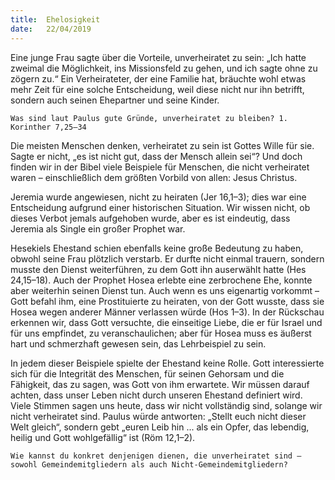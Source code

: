 ```yaml
---
title:  Ehelosigkeit
date:   22/04/2019
---
```


Eine junge Frau sagte über die Vorteile, unverheiratet zu sein: „Ich hatte zweimal die Möglichkeit, ins Missionsfeld zu gehen, und ich sagte ohne zu zögern zu.“ Ein Verheirateter, der eine Familie hat, bräuchte wohl etwas mehr Zeit für eine solche Entscheidung, weil diese nicht nur ihn betrifft, sondern auch seinen Ehepartner und seine Kinder.

`Was sind laut Paulus gute Gründe, unverheiratet zu bleiben? 1. Korinther 7,25–34`


Die meisten Menschen denken, verheiratet zu sein ist Gottes Wille für sie. Sagte er nicht, „es ist nicht gut, dass der Mensch allein sei“? Und doch finden wir in der Bibel viele Beispiele für Menschen, die nicht verheiratet waren – einschließlich dem größten Vorbild von allen: Jesus Christus.

Jeremia wurde angewiesen, nicht zu heiraten (Jer 16,1–3); dies war eine Entscheidung aufgrund einer historischen Situation. Wir wissen nicht, ob dieses Verbot jemals aufgehoben wurde, aber es ist eindeutig, dass Jeremia als Single ein großer Prophet war.

Hesekiels Ehestand schien ebenfalls keine große Bedeutung zu haben, obwohl seine Frau plötzlich verstarb. Er durfte nicht einmal trauern, sondern musste den Dienst weiterführen, zu dem Gott ihn auserwählt hatte (Hes 24,15–18). Auch der Prophet Hosea erlebte eine zerbrochene Ehe, konnte aber weiterhin seinen Dienst tun. Auch wenn es uns eigenartig vorkommt – Gott befahl ihm, eine Prostituierte zu heiraten, von der Gott wusste, dass sie Hosea wegen anderer Männer verlassen würde (Hos 1–3). In der Rückschau erkennen wir, dass Gott versuchte, die einseitige Liebe, die er für Israel und für uns empfindet, zu veranschaulichen; aber für Hosea muss es äußerst hart und schmerzhaft gewesen sein, das Lehrbeispiel zu sein.

In jedem dieser Beispiele spielte der Ehestand keine Rolle. Gott interessierte sich für die Integrität des Menschen, für seinen Gehorsam und die Fähigkeit, das zu sagen, was Gott von ihm erwartete. Wir müssen darauf achten, dass unser Leben nicht durch unseren Ehestand definiert wird. Viele Stimmen sagen uns heute, dass wir nicht vollständig sind, solange wir nicht verheiratet sind. Paulus würde antworten: „Stellt euch nicht dieser Welt gleich“, sondern gebt „euren Leib hin ... als ein Opfer, das lebendig, heilig und Gott wohlgefällig“ ist (Röm 12,1–2).

`Wie kannst du konkret denjenigen dienen, die unverheiratet sind – sowohl Gemeindemitgliedern als auch Nicht-Gemeindemitgliedern?`
